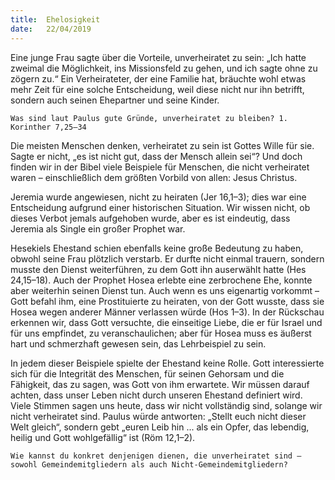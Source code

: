 ```yaml
---
title:  Ehelosigkeit
date:   22/04/2019
---
```


Eine junge Frau sagte über die Vorteile, unverheiratet zu sein: „Ich hatte zweimal die Möglichkeit, ins Missionsfeld zu gehen, und ich sagte ohne zu zögern zu.“ Ein Verheirateter, der eine Familie hat, bräuchte wohl etwas mehr Zeit für eine solche Entscheidung, weil diese nicht nur ihn betrifft, sondern auch seinen Ehepartner und seine Kinder.

`Was sind laut Paulus gute Gründe, unverheiratet zu bleiben? 1. Korinther 7,25–34`


Die meisten Menschen denken, verheiratet zu sein ist Gottes Wille für sie. Sagte er nicht, „es ist nicht gut, dass der Mensch allein sei“? Und doch finden wir in der Bibel viele Beispiele für Menschen, die nicht verheiratet waren – einschließlich dem größten Vorbild von allen: Jesus Christus.

Jeremia wurde angewiesen, nicht zu heiraten (Jer 16,1–3); dies war eine Entscheidung aufgrund einer historischen Situation. Wir wissen nicht, ob dieses Verbot jemals aufgehoben wurde, aber es ist eindeutig, dass Jeremia als Single ein großer Prophet war.

Hesekiels Ehestand schien ebenfalls keine große Bedeutung zu haben, obwohl seine Frau plötzlich verstarb. Er durfte nicht einmal trauern, sondern musste den Dienst weiterführen, zu dem Gott ihn auserwählt hatte (Hes 24,15–18). Auch der Prophet Hosea erlebte eine zerbrochene Ehe, konnte aber weiterhin seinen Dienst tun. Auch wenn es uns eigenartig vorkommt – Gott befahl ihm, eine Prostituierte zu heiraten, von der Gott wusste, dass sie Hosea wegen anderer Männer verlassen würde (Hos 1–3). In der Rückschau erkennen wir, dass Gott versuchte, die einseitige Liebe, die er für Israel und für uns empfindet, zu veranschaulichen; aber für Hosea muss es äußerst hart und schmerzhaft gewesen sein, das Lehrbeispiel zu sein.

In jedem dieser Beispiele spielte der Ehestand keine Rolle. Gott interessierte sich für die Integrität des Menschen, für seinen Gehorsam und die Fähigkeit, das zu sagen, was Gott von ihm erwartete. Wir müssen darauf achten, dass unser Leben nicht durch unseren Ehestand definiert wird. Viele Stimmen sagen uns heute, dass wir nicht vollständig sind, solange wir nicht verheiratet sind. Paulus würde antworten: „Stellt euch nicht dieser Welt gleich“, sondern gebt „euren Leib hin ... als ein Opfer, das lebendig, heilig und Gott wohlgefällig“ ist (Röm 12,1–2).

`Wie kannst du konkret denjenigen dienen, die unverheiratet sind – sowohl Gemeindemitgliedern als auch Nicht-Gemeindemitgliedern?`
